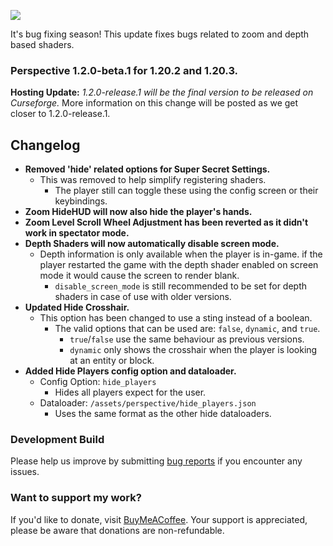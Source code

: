 ![](https://mclegoman.com/images/a/a7/Perspective_Development_Logo.png)

It's bug fixing season! This update fixes bugs related to zoom and depth based shaders.

### Perspective 1.2.0-beta.1 for 1.20.2 and 1.20.3.  
**Hosting Update:** *1.2.0-release.1 will be the final version to be released on Curseforge.*
More information on this change will be posted as we get closer to 1.2.0-release.1.  

## Changelog  
- **Removed 'hide' related options for Super Secret Settings.**  
  - This was removed to help simplify registering shaders.  
    - The player still can toggle these using the config screen or their keybindings.  
- **Zoom HideHUD will now also hide the player's hands.**  
- **Zoom Level Scroll Wheel Adjustment has been reverted as it didn't work in spectator mode.**
- **Depth Shaders will now automatically disable screen mode.**  
  - Depth information is only available when the player is in-game. if the player restarted the game with the depth shader enabled on screen mode it would cause the screen to render blank.  
    - `disable_screen_mode` is still recommended to be set for depth shaders in case of use with older versions.  
- **Updated Hide Crosshair.**
  - This option has been changed to use a sting instead of a boolean.  
    - The valid options that can be used are: `false`, `dynamic`, and `true`.  
      - `true`/`false` use the same behaviour as previous versions.  
      - `dynamic` only shows the crosshair when the player is looking at an entity or block.  
- **Added Hide Players config option and dataloader.**  
    - Config Option: `hide_players`  
      - Hides all players expect for the user.  
    - Dataloader: `/assets/perspective/hide_players.json`  
      - Uses the same format as the other hide dataloaders.  

### Development Build  
Please help us improve by submitting [bug reports](https://github.com/MCLegoMan/Perspective/issues) if you encounter any issues.  

### Want to support my work?  
If you'd like to donate, visit [BuyMeACoffee](https://www.buymeacoffee.com/mclegoman).
Your support is appreciated, please be aware that donations are non-refundable.